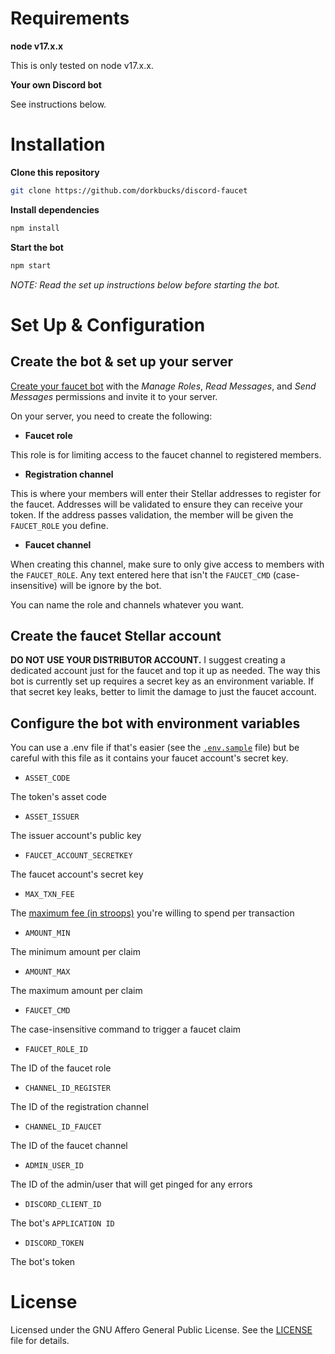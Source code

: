 # Requirements

**node v17.x.x**

This is only tested on node v17.x.x.

**Your own Discord bot**

See instructions below.


# Installation
**Clone this repository**
``` sh
git clone https://github.com/dorkbucks/discord-faucet
```

**Install dependencies**
``` sh
npm install
```

**Start the bot**
``` sh
npm start
```

_NOTE: Read the set up instructions below before starting the bot._


# Set Up & Configuration


## Create the bot & set up your server

[Create your faucet bot](https://discordjs.guide/preparations/setting-up-a-bot-application.html#creating-your-bot) with the _Manage Roles_, _Read Messages_, and _Send Messages_ permissions and invite it to your server.

On your server, you need to create the following:

- **Faucet role**

This role is for limiting access to the faucet channel to registered members.

- **Registration channel**

This is where your members will enter their Stellar addresses to register for the faucet. Addresses will be validated to ensure they can receive your token. If the address passes validation, the member will be given the `FAUCET_ROLE` you define.

- **Faucet channel**

When creating this channel, make sure to only give access to members with the `FAUCET_ROLE`. Any text entered here that isn't the `FAUCET_CMD` (case-insensitive) will be ignore by the bot.

You can name the role and channels whatever you want.

## Create the faucet Stellar account
**DO NOT USE YOUR DISTRIBUTOR ACCOUNT.** I suggest creating a dedicated account just for the faucet and top it up as needed. The way this bot is currently set up requires a secret key as an environment variable. If that secret key leaks, better to limit the damage to just the faucet account.

## Configure the bot with environment variables
You can use a .env file if that's easier (see the [`.env.sample`](.env.sample) file) but be careful with this file as it contains your faucet account's secret key.

- `ASSET_CODE`

The token's asset code

- `ASSET_ISSUER`

The issuer account's public key

- `FAUCET_ACCOUNT_SECRETKEY`

The faucet account's secret key

- `MAX_TXN_FEE`

The [maximum fee (in stroops)](https://developers.stellar.org/docs/glossary/fees/) you're willing to spend per transaction

- `AMOUNT_MIN`

The minimum amount per claim

- `AMOUNT_MAX`

The maximum amount per claim

- `FAUCET_CMD`

The case-insensitive command to trigger a faucet claim

- `FAUCET_ROLE_ID`

The ID of the faucet role

- `CHANNEL_ID_REGISTER`

The ID of the registration channel

- `CHANNEL_ID_FAUCET`

The ID of the faucet channel

- `ADMIN_USER_ID`

The ID of the admin/user that will get pinged for any errors

- `DISCORD_CLIENT_ID`

The bot's `APPLICATION ID`

- `DISCORD_TOKEN`

The bot's token


# License
Licensed under the GNU Affero General Public License. See the [LICENSE](./LICENSE) file for details.
